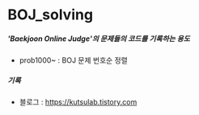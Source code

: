 # BOJ_solving
##### 'Baekjoon Online Judge'의 문제들의 코드를 기록하는 용도
* prob1000~ : BOJ 문제 번호순 정렬

##### 기록
* 블로그 : https://kutsulab.tistory.com